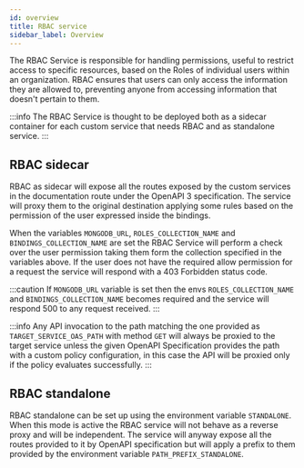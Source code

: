 ```yaml
---
id: overview
title: RBAC service
sidebar_label: Overview
---
```

The RBAC Service is responsible for handling permissions, useful to restrict access to specific resources, based on the Roles of individual users within an organization. RBAC ensures that users can only access the information they are allowed to, preventing anyone from accessing information that doesn't pertain to them.

:::info
The RBAC Service is thought to be deployed both as a sidecar container for each custom service that needs RBAC and as standalone service.
:::

## RBAC sidecar

RBAC as sidecar will expose all the routes exposed by the custom services in the documentation route under the OpenAPI 3 specification. The service will proxy them to the original destination applying some rules based on the permission of the user expressed inside the bindings.

When the variables `MONGODB_URL`, `ROLES_COLLECTION_NAME` and `BINDINGS_COLLECTION_NAME` are set the RBAC Service will perform a check over the user permission taking them form the collection specified in the variables above. If the user does not have the required allow permission for a request the service will respond with a 403 Forbidden status code.

:::caution
If `MONGODB_URL` variable is set then the envs  `ROLES_COLLECTION_NAME` and `BINDINGS_COLLECTION_NAME` becomes required and the service will respond 500 to any request received.
:::

:::info
Any API invocation to the path matching the one provided as `TARGET_SERVICE_OAS_PATH` with method `GET` will always be proxied to the target service unless the given OpenAPI Specification provides the path with a custom policy configuration, in this case the API will be proxied only if the policy evaluates successfully.
:::

## RBAC standalone

RBAC standalone can be set up using the environment variable `STANDALONE`. When this mode is active the RBAC service will not behave as a reverse proxy and will be independent.
The service will anyway expose all the routes provided to it by OpenAPI specification but will apply a prefix to them provided by the environment variable `PATH_PREFIX_STANDALONE`.
